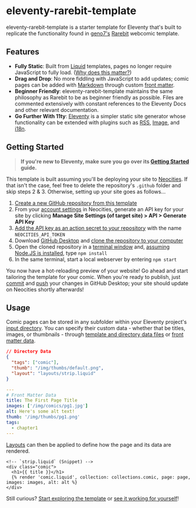 # eleventy-rarebit-template

eleventy-rarebit-template is a starter template for Eleventy that's built to replicate the functionality found in [geno7's](https://geno7.neocities.org/) [Rarebit](https://rarebit.neocities.org/) webcomic template.

## Features

- **Fully Static**: Built from [Liquid](https://www.11ty.dev/docs/languages/liquid/) templates, pages no longer require JavaScript to fully load. ([Why does this matter?](https://adamsilver.io/blog/javascript-isnt-always-available-and-its-not-the-users-fault/))
- **Drag and Drop**: No more fiddling with JavaScript to add updates; comic pages can be added with [Markdown](https://www.11ty.dev/docs/languages/markdown/) through custom [front matter](https://www.11ty.dev/docs/data-frontmatter/).
- **Beginner Friendly**: eleventy-rarebit-template maintains the same philosophy as Rarebit to be as beginner friendly as possible. Files are commented extensively with constant references to the Eleventy Docs and other relevant documentation.
- **Go Further With 11ty**: [Eleventy](https://www.11ty.dev/) is a simpler static site generator whose functionality can be extended with plugins such as [RSS](https://www.11ty.dev/docs/plugins/rss/), [Image](https://www.11ty.dev/docs/plugins/image/), and [i18n](https://www.11ty.dev/docs/plugins/i18n/).

## Getting Started

> **If you're new to Eleventy, make sure you go over its [Getting Started](https://www.11ty.dev/docs/getting-started/) guide.**

This template is built assuming you'll be deploying your site to [Neocities](https://neocities.org/). If that isn't the case, feel free to delete the repository's `.github` folder and skip steps 2 & 3. Otherwise, setting up your site goes as follows...

1. [Create a new GitHub repository from this template](https://docs.github.com/en/repositories/creating-and-managing-repositories/creating-a-repository-from-a-template#creating-a-repository-from-a-template)
2. From your [account settings](https://neocities.org/settings) in Neocities, generate an API key for your site by clicking **Manage Site Settings (of target site) > API > Generate API Key**
3. [Add the API key as an action secret to your repository](https://docs.github.com/en/repositories/creating-and-managing-repositories/creating-a-repository-from-a-template#creating-a-repository-from-a-template) with the name `NEOCITIES_API_TOKEN`
4. Download [GitHub Desktop](https://desktop.github.com/) and [clone the repository to your computer](https://docs.github.com/en/desktop/adding-and-cloning-repositories/cloning-and-forking-repositories-from-github-desktop#cloning-a-repository)
5. Open the cloned repository in a [terminal window](https://www.11ty.dev/docs/terminal-window/) and, [assuming Node.JS is installed](https://nodejs.org/), type `npm install`
6. In the same terminal, start a local webserver by entering `npm start`

You now have a hot-reloading preview of your website! Go ahead and start tailoring the template for your comic. When you're ready to publish, just [commit](https://docs.github.com/en/desktop/making-changes-in-a-branch/committing-and-reviewing-changes-to-your-project-in-github-desktop) and [push]() your changes in GitHub Desktop; your site should update on Neocities shortly afterwards!

## Usage

Comic pages can be stored in any subfolder within your Eleventy project's [input directory](https://www.11ty.dev/docs/config/#input-directory). You can specify their custom data - whether that be titles, images, or thumbnails -  through [template and directory data files](https://www.11ty.dev/docs/data-template-dir/) or [front matter data](https://www.11ty.dev/docs/data-frontmatter/).

```json
// Directory Data
{
  "tags": ["comic"],
  "thumb": "/img/thumbs/default.png",
  "layout": "layouts/strip.liquid"
}
```

```yaml
---
# Front Matter Data
title: The First Page Title
images: ['/img/comics/pg1.jpg']
alt: Here's some alt text!
thumb: '/img/thumbs/pg1.png'
tags:
  - chapter1
---
```

[Layouts](https://www.11ty.dev/docs/layouts/) can then be applied to define how the page and its data are rendered. 

```liquid
<!-- `strip.liquid` (Snippet) -->
<div class="comic">
  <h1>{{ title }}</h1>
  {% render 'comic.liquid', collection: collections.comic, page: page, images: images, alt: alt %}
</div>
```

Still curious? [Start exploring the template](https://github.com/covalria-sow/eleventy-rarebit-template/blob/master/index.liquid) or [see it working for yourself](https://eleventy-rarebit.neocities.org/)!

